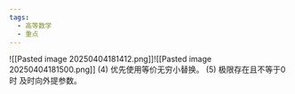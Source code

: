 ```yaml
---
tags:
  - 高等数学
  - 重点
---
```

![[Pasted image 20250404181412.png]]![[Pasted image 20250404181500.png]]
(4) 优先使用等价无穷小替换。
(5) 极限存在且不等于0时 及时向外提参数。